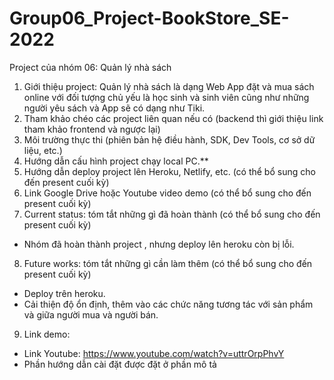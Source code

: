 # Group06_Project-BookStore_SE-2022
Project của nhóm 06: Quản lý nhà sách
1. Giới thiệu project: Quản lý nhà sách là dạng Web App đặt và mua sách online với đối tượng chủ yếu là học sinh và sinh viên cũng như những người yêu sách và App sẽ có dạng như Tiki.
2. Tham khảo chéo các project liên quan nếu có (backend thì giới thiệu link tham khảo frontend và ngược lại)
3. Môi trường thực thi (phiên bản hệ điều hành, SDK, Dev Tools, cơ sở dữ liệu, etc.)
4. Hướng dẫn cấu hình project chạy local PC.**
5. Hướng dẫn deploy project lên Heroku, Netlify, etc. (có thể bổ sung cho đến present cuối kỳ)
6. Link Google Drive hoặc Youtube video demo (có thể bổ sung cho đến present cuối kỳ)
7. Current status: tóm tắt những gì đã hoàn thành (có thể bổ sung cho đến present cuối kỳ)
- Nhóm đã hoàn thành project , nhưng deploy lên heroku còn bị lỗi.
8. Future works: tóm tắt những gì cần làm thêm (có thể bổ sung cho đến present cuối kỳ)
- Deploy trên heroku.
- Cải thiện độ ổn định, thêm vào các chức năng tương tác với sản phẩm và giữa người mua và người bán.
9. Link demo:
-  Link Youtube: https://www.youtube.com/watch?v=uttrOrpPhvY
-  Phần hướng dẫn cài đặt được đặt ở phần mô tả

